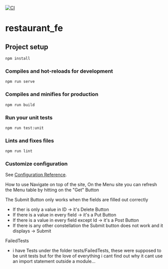 [![CI](https://github.com/rostorare/restaurant_fe/actions/workflows/ci.yml/badge.svg)](https://github.com/rostorare/restaurant_fe/actions/workflows/ci.yml)
# restaurant_fe

## Project setup
```
npm install
```

### Compiles and hot-reloads for development
```
npm run serve
```

### Compiles and minifies for production
```
npm run build
```

### Run your unit tests
```
npm run test:unit
```

### Lints and fixes files
```
npm run lint
```

### Customize configuration
See [Configuration Reference](https://cli.vuejs.org/config/).

How to use
Navigate on top of the site,
On the Menu site you can refresh the Menu table by hitting on the "Get" Button

The Submit Button only works when the fields are filled out correctly 
- If ther is only a value in ID -> it's Delete Button
- If there is a value in every field -> it's a Put Button
- If there is a value in every field except Id -> it's a Post Button
- If there is any other constellation the Submit button does not work and it displays -> Submit

FailedTests
- i have Tests under the folder tests/FailedTests, these were supposed to be unit tests but for the love
of everything i cant find out why it cant use an import statement outside a module...
